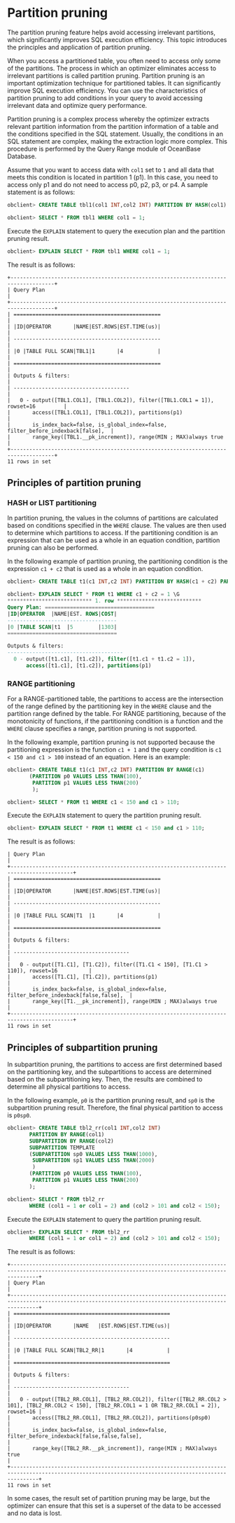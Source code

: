 # Partition pruning

The partition pruning feature helps avoid accessing irrelevant partitions, which significantly improves SQL execution efficiency. This topic introduces the principles and application of partition pruning.

When you access a partitioned table, you often need to access only some of the partitions. The process in which an optimizer eliminates access to irrelevant partitions is called partition pruning. Partition pruning is an important optimization technique for partitioned tables. It can significantly improve SQL execution efficiency. You can use the characteristics of partition pruning to add conditions in your query to avoid accessing irrelevant data and optimize query performance.

Partition pruning is a complex process whereby the optimizer extracts relevant partition information from the partition information of a table and the conditions specified in the SQL statement. Usually, the conditions in an SQL statement are complex, making the extraction logic more complex. This procedure is performed by the Query Range module of OceanBase Database.

Assume that you want to access data with `col1` set to `1` and all data that meets this condition is located in partition 1 (p1). In this case, you need to access only p1 and do not need to access p0, p2, p3, or p4. A sample statement is as follows:

```sql
obclient> CREATE TABLE tbl1(col1 INT,col2 INT) PARTITION BY HASH(col1) PARTITIONS 5;
```

```sql
obclient> SELECT * FROM tbl1 WHERE col1 = 1;
```

Execute the `EXPLAIN` statement to query the execution plan and the partition pruning result.

```sql
obclient> EXPLAIN SELECT * FROM tbl1 WHERE col1 = 1;
```

The result is as follows:

```shell
+------------------------------------------------------------------------------------+
| Query Plan                                                                         |
+------------------------------------------------------------------------------------+
| ===============================================                                    |
| |ID|OPERATOR       |NAME|EST.ROWS|EST.TIME(us)|                                    |
| -----------------------------------------------                                    |
| |0 |TABLE FULL SCAN|TBL1|1       |4           |                                    |
| ===============================================                                    |
| Outputs & filters:                                                                 |
| -------------------------------------                                              |
|   0 - output([TBL1.COL1], [TBL1.COL2]), filter([TBL1.COL1 = 1]), rowset=16         |
|       access([TBL1.COL1], [TBL1.COL2]), partitions(p1)                             |
|       is_index_back=false, is_global_index=false, filter_before_indexback[false],  |
|       range_key([TBL1.__pk_increment]), range(MIN ; MAX)always true                |
+------------------------------------------------------------------------------------+
11 rows in set
```

## Principles of partition pruning

### HASH or LIST partitioning

In partition pruning, the values in the columns of partitions are calculated based on conditions specified in the `WHERE` clause. The values are then used to determine which partitions to access. If the partitioning condition is an expression that can be used as a whole in an equation condition, partition pruning can also be performed.

In the following example of partition pruning, the partitioning condition is the expression `c1 + c2` that is used as a whole in an equation condition.

```sql
obclient> CREATE TABLE t1(c1 INT,c2 INT) PARTITION BY HASH(c1 + c2) PARTITIONS 5;

obclient> EXPLAIN SELECT * FROM t1 WHERE c1 + c2 = 1 \G
*************************** 1. row ***************************
Query Plan: ===================================
|ID|OPERATOR  |NAME|EST. ROWS|COST|
-----------------------------------
|0 |TABLE SCAN|t1  |5        |1303|
===================================

Outputs & filters:
-------------------------------------
  0 - output([t1.c1], [t1.c2]), filter([t1.c1 + t1.c2 = 1]),
      access([t1.c1], [t1.c2]), partitions(p1)
```

### RANGE partitioning

For a RANGE-partitioned table, the partitions to access are the intersection of the range defined by the partitioning key in the `WHERE` clause and the partition range defined by the table. For RANGE partitioning, because of the monotonicity of functions, if the partitioning condition is a function and the `WHERE` clause specifies a range, partition pruning is not supported.

In the following example, partition pruning is not supported because the partitioning expression is the function `c1 + 1` and the query condition is `c1 < 150 and c1 > 100` instead of an equation. Here is an example:

```sql
obclient> CREATE TABLE t1(c1 INT,c2 INT) PARTITION BY RANGE(c1)
       (PARTITION p0 VALUES LESS THAN(100),
        PARTITION p1 VALUES LESS THAN(200)
        );
```

```sql
obclient> SELECT * FROM t1 WHERE c1 < 150 and c1 > 110;
```

Execute the `EXPLAIN` statement to query the partition pruning result.

```sql
obclient> EXPLAIN SELECT * FROM t1 WHERE c1 < 150 and c1 > 110;
```

The result is as follows:

```shell
| Query Plan                                                                               |
+------------------------------------------------------------------------------------------+
| ===============================================                                          |
| |ID|OPERATOR       |NAME|EST.ROWS|EST.TIME(us)|                                          |
| -----------------------------------------------                                          |
| |0 |TABLE FULL SCAN|T1  |1       |4           |                                          |
| ===============================================                                          |
| Outputs & filters:                                                                       |
| -------------------------------------                                                    |
|   0 - output([T1.C1], [T1.C2]), filter([T1.C1 < 150], [T1.C1 > 110]), rowset=16          |
|       access([T1.C1], [T1.C2]), partitions(p1)                                           |
|       is_index_back=false, is_global_index=false, filter_before_indexback[false,false],  |
|       range_key([T1.__pk_increment]), range(MIN ; MAX)always true                        |
+------------------------------------------------------------------------------------------+
11 rows in set
```

## Principles of subpartition pruning

In subpartition pruning, the partitions to access are first determined based on the partitioning key, and the subpartitions to access are determined based on the subpartitioning key. Then, the results are combined to determine all physical partitions to access.

In the following example, `p0` is the partition pruning result, and `sp0` is the subpartition pruning result. Therefore, the final physical partition to access is `p0sp0`.

```sql
obclient> CREATE TABLE tbl2_rr(col1 INT,col2 INT)
       PARTITION BY RANGE(col1)
       SUBPARTITION BY RANGE(col2)
       SUBPARTITION TEMPLATE
       (SUBPARTITION sp0 VALUES LESS THAN(1000),
        SUBPARTITION sp1 VALUES LESS THAN(2000)
        ) 
       (PARTITION p0 VALUES LESS THAN(100),
        PARTITION p1 VALUES LESS THAN(200)
       );
```

```sql
obclient> SELECT * FROM tbl2_rr
       WHERE (col1 = 1 or col1 = 2) and (col2 > 101 and col2 < 150);
```

Execute the `EXPLAIN` statement to query the partition pruning result.

```sql
obclient> EXPLAIN SELECT * FROM tbl2_rr
       WHERE (col1 = 1 or col1 = 2) and (col2 > 101 and col2 < 150);
```

The result is as follows:

```shell
+-----------------------------------------------------------------------------------------------------------------------------------------------------+
| Query Plan                                                                                                                                          |
+-----------------------------------------------------------------------------------------------------------------------------------------------------+
| ==================================================                                                                                                  |
| |ID|OPERATOR       |NAME   |EST.ROWS|EST.TIME(us)|                                                                                                  |
| --------------------------------------------------                                                                                                  |
| |0 |TABLE FULL SCAN|TBL2_RR|1       |4           |                                                                                                  |
| ==================================================                                                                                                  |
| Outputs & filters:                                                                                                                                  |
| -------------------------------------                                                                                                               |
|   0 - output([TBL2_RR.COL1], [TBL2_RR.COL2]), filter([TBL2_RR.COL2 > 101], [TBL2_RR.COL2 < 150], [TBL2_RR.COL1 = 1 OR TBL2_RR.COL1 = 2]), rowset=16 |
|       access([TBL2_RR.COL1], [TBL2_RR.COL2]), partitions(p0sp0)                                                                                     |
|       is_index_back=false, is_global_index=false, filter_before_indexback[false,false,false],                                                       |
|       range_key([TBL2_RR.__pk_increment]), range(MIN ; MAX)always true                                                                              |
+-----------------------------------------------------------------------------------------------------------------------------------------------------+
11 rows in set
```

In some cases, the result set of partition pruning may be large, but the optimizer can ensure that this set is a superset of the data to be accessed and no data is lost.

